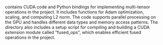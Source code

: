 contains CUDA code and Python bindings for implementing multi-tensor operations in the project. It includes functions for Adam optimization, scaling, and computing L2 norm. The code supports parallel processing on the GPU and handles different data types and memory access patterns. The directory also includes a setup script for compiling and building a CUDA extension module called "fused_ops", which enables efficient fused operations in the project.
